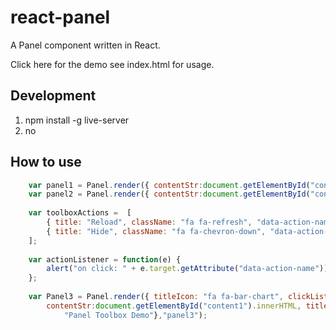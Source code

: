 react-panel
========================

A Panel component written in React.

Click here for the demo see index.html for usage.

## Development

1. npm install -g live-server
2. no

## How to use

```javascript
    var panel1 = Panel.render({ contentStr:document.getElementById("content1").innerHTML, title: "Panel Demo 1"},"panel1");
    var panel2 = Panel.render({ contentStr:document.getElementById("content2").innerHTML, title: "Enter Some Form Values"},"panel2");
    
    var toolboxActions =  [
        { title: "Reload", className: "fa fa-refresh", "data-action-name" : "reload" },
        { title: "Hide", className: "fa fa-chevron-down", "data-action-name" : "hide" }
    ];
    
    var actionListener = function(e) {
        alert("on click: " + e.target.getAttribute("data-action-name"));
    };
    
    var Panel3 = Panel.render({ titleIcon: "fa fa-bar-chart", clickListener:actionListener, toolbox: toolboxActions, 
        contentStr:document.getElementById("content1").innerHTML, title:
            "Panel Toolbox Demo"},"panel3");
```

